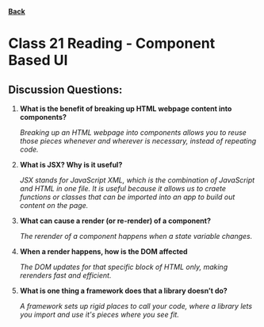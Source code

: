**[Back](https://clayton-jones.github.io/reading-notes/)**

# Class 21 Reading - Component Based UI  

## Discussion Questions:  
  
1. **What is the benefit of breaking up HTML webpage content into components?**  

    *Breaking up an HTML webpage into components allows you to reuse those pieces whenever and wherever is necessary, instead of repeating code.*  

2. **What is JSX? Why is it useful?**  

    *JSX stands for JavaScript XML, which is the combination of JavaScript and HTML in one file. It is useful because it allows us to craete functions or classes that can be imported into an app to build out content on the page.*  

3. **What can cause a render (or re-render) of a component?**  

    *The rerender of a component happens when a state variable changes.* 

4. **When a render happens, how is the DOM affected**  

    *The DOM updates for that specific block of HTML only, making rerenders fast and efficient.*  

5. **What is one thing a framework does that a library doesn’t do?**  

    *A framework sets up rigid places to call your code, where a library lets you import and use it's pieces where you see fit.*  


